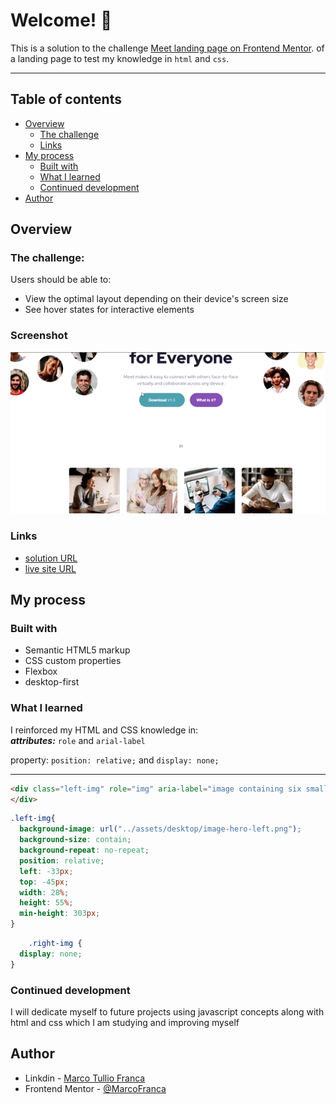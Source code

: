 # Welcome! 👋

This is a solution to the challenge [Meet landing page on Frontend Mentor](https://www.frontendmentor.io/challenges/meet-landing-page-rbTDS6OUR).
of a landing page to test my knowledge in `html` and `css`.

---

## Table of contents
- [Overview](#overview)
    - [The challenge](#the-challenge)
    - [Links](#links)
- [My process](#my-process)
    - [Built with](#built-with)
    - [What I learned](#what-i-learned)
    - [Continued development](#continued-development)
- [Author](#author)

## Overview

### The challenge:
Users should be able to:

- View the optimal layout depending on their device's screen size
- See hover states for interactive elements

### Screenshot

![gif of template](./readme/ezgif.com-gif-maker.gif)


### Links

- [solution URL](https://github.com/MarcoFranca/challenge-meet-landing-page)
- [live site URL](https://marcofranca.github.io/challenge-meet-landing-page/)

## My process

### Built with

- Semantic HTML5 markup
- CSS custom properties
- Flexbox
- desktop-first

### What I learned


I reinforced my HTML and CSS knowledge in:  
_**attributes:**_ `role` and `arial-label`

property: `position: relative;` and `display: none;`

---
```html
<div class="left-img" role="img" aria-label="image containing six small, round photos, with faces of 2 women and 4 men">
</div>
```

```css
.left-img{
  background-image: url("../assets/desktop/image-hero-left.png");
  background-size: contain;
  background-repeat: no-repeat;
  position: relative;
  left: -33px;
  top: -45px;
  width: 28%;
  height: 55%;
  min-height: 303px;
}
```

```css
    .right-img {
  display: none;
}
```


### Continued development

I will dedicate myself to future projects using javascript concepts along with html and css which I am studying and improving myself


## Author

- Linkdin - [Marco Tullio Franca](https://www.linkedin.com/in/marco-franca/)
- Frontend Mentor - [@MarcoFranca](https://www.frontendmentor.io/profile/MarcoFranca)


